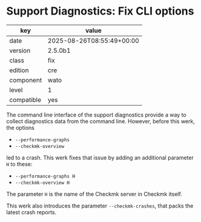[//]: # (werk v2)
# Support Diagnostics: Fix CLI options

key        | value
---------- | ---
date       | 2025-08-26T08:55:49+00:00
version    | 2.5.0b1
class      | fix
edition    | cre
component  | wato
level      | 1
compatible | yes

The command line interface of the support diagnostics provide a way to collect 
diagnostics data from the command line.
However, before this werk, the options

 - `--performance-graphs`
 - `--checkmk-overview`

led to a crash.
This werk fixes that issue by adding an additional parameter `H` to these:

 - `--performance-graphs H`
 - `--checkmk-overview H`

The parameter `H` is the name of the Checkmk server in Checkmk itself.

This werk also introduces the parameter `--checkmk-crashes`, that
packs the latest crash reports.
